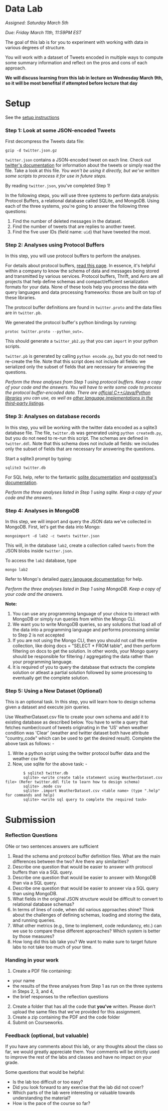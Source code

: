 # Data Lab

*Assigned: Saturday March 5th*

*Due: Friday March 11th, 11:59PM EST*

The goal of this lab is for you to experiment with working with data
in various degrees of structure.  

You will work with a dataset of Tweets encoded in multiple ways to compute
some summary information and reflect on the pros and cons of each
approach.

**We will discuss learning from this lab in lecture on Wednesday March 9th, so
it will be most benefital if attempted before lecture that day**

# Setup

See the [setup instructions](./SETUP.md)


### Step 1: Look at some JSON-encoded Tweets

First decompress the Tweets data file:

    gzip -d twitter.json.gz

`twitter.json` contains a JSON-encoded tweet on each line.  Check out
[twitter's documentation](https://dev.twitter.com/docs/platform-objects/tweets)
for information about the tweets or simply read the file.  Take a look
at this file.  *You won't be using it directly, but we've written some
scripts to process it for use in future steps.*

By reading `twitter.json`, you've completed Step 1!

In the following steps, you will use three systems to perform data
analysis: Protocol Buffers, a relational database called SQLite, and
MongoDB.  Using each of the three systems, you're going to answer the
following three questions:

1. Find the number of deleted messages in the dataset.
2. Find the number of tweets that are replies to another tweet.
3. Find the five user IDs (field name: `uid`) that have tweeted the most.

<!-- 4. Find the names of the top five places by number of tweets.  (Tweets may have a "place" attribute that describes where the tweet is from.  If it doesn't you can ignore the tweet).) -->

### Step 2: Analyses using Protocol Buffers

In this step, you will use protocol buffers to perform the analyses.

For details about protocol buffers, [read this
page](https://developers.google.com/protocol-buffers/docs/overview).
In essence, it's helpful within a company to know the schema of data
and messages being stored and transmitted by various services.
Protocol buffers, Thrift, and Avro are all projects that help define
schemas and compact/efficient serialization formats for your data.
None of these tools help you process the data with query languages and
data processing frameworks: those are built on top of these libraries.

The protocol buffer definitions are found in `twitter.proto` and the
data files are in `twitter.pb`.

We generated the protocol buffer's python bindings by running:

    protoc twitter.proto --python_out=.
    
This should generate a `twitter_pb2.py` that you can `import` in your
python scripts.

`twitter.pb` is generated by calling `python encode.py`, but you do
not need to re-create the file.  Note that this script does not
include all fields: we serialized only the subset of fields that are
necessary for answering the questions.

*Perform the three analyses from Step 1 using protocol buffers.  Keep a
copy of your code and the answers. You will have to write some code to
process the protocol buffer-encoded data.  There are [official
C++/Java/Python
libraries](https://developers.google.com/protocol-buffers/docs/reference/overview)
you can use, as well as [other language implementations in the
third-party
listings](https://code.google.com/p/protobuf/wiki/ThirdPartyAddOns).*


### Step 3: Analyses on database records

In this step, you will be working with the twitter data encoded as a
sqlite3 database file.  The file, `twitter.db` was generated using
`python createdb.py`, but you do not need to re-run this script.  The
schemas are defined in `twitter.ddl`. Note that this schema does not
include all fields: we includes only the subset of fields that are
necessary for answering the questions.

Start a sqlite3 prompt by typing:

    sqlite3 twitter.db

For SQL help, refer to the fantastic [sqlite documentation](http://www.sqlite.org/docs.html)
and [postgresql's documentation](http://www.postgresql.org/docs/).

*Perform the three analyses listed in Step 1 using sqlite.  Keep a copy
 of your code and the answers.*




### Step 4: Analyses in MongoDB

In this step, we will import and query the JSON data we've collected
in MongoDB.  First, let's get the data into Mongo:

    mongoimport -d lab2 -c tweets twitter.json

This will, in the database `lab2`, create a collection called `tweets`
from the JSON blobs inside `twitter.json`.

To access the `lab2` database, type

    mongo lab2

Refer to Mongo's detailed [query language documentation](http://docs.mongodb.org/manual/reference/method/db.collection.find/#db.collection.find) for help.

*Perform the three analyses listed in Step 1 using MongoDB. Keep a copy of your code and the answers.*

**Note:** 

1. You can use any programming language of your choice to interact with MongoDB or simply run queries from within the Mongo CLI. 
2. We want you to write MongoDB queries, so any solutions that load all of the data into a programming language and performs processing similar to Step 2 is not accepted
  2. If you are not using the Mongo CLI, then you should not call the entire collection, like doing docs = "SELECT * FROM table", and then perform filtering on docs to get the solution. In other words, your Mongo query should be responsible for filtering / aggregating the data rather than your programming language. 
  3. It is required of you to query the database that extracts the complete solution or atleast a partial solution followed by some processing to eventually get the complete solution.

### Step 5: Using a New Dataset (Optional)

This is an optional task. In this step, you will learn how to design schema given a dataset and execute join queries.  

Use WeatherDataset.csv file to create your own schema and add it to existing database as described below. You have to write a query that fetches number/count of tweets originating in the 'US' when weather condition was 'Clear' (weather and twitter dataset both have attribute "country_code" which can be used to get the desired result). Complete the above task as follows: -

1. Write a python script using the twitter protocol buffer data and the weather csv file
2. Now, use sqlite for the above task: -

```
		$ sqlite3 twitter.db
		sqlite> <write create table statement using WeatherDataset.csv file> (Refer twitter.ddl file to learn how to design schema) 
		sqlite> .mode csv
		sqlite> .import WeatherDataset.csv <table name> (type ".help" for commands and help)
		sqlite> <write sql query to complete the required task>
```


# Submission

### Reflection Questions

ONe or two sentences answers are sufficient

1. Read the schema and protocol buffer definition files.  What are the main differences between the two?  Are there any similarities?
1. Describe one question that would be easier to answer with protocol buffers than via a SQL query.
1. Describe one question that would be easier to answer with MongoDB than via a SQL query.
1. Describe one question that would be easier to answer via a SQL query than using MongoDB.
1. What fields in the original JSON structure would be difficult to convert to relational database schemas?
1. In terms of lines of code, when did various approaches shine?  Think about the challenges of defining schemas, loading and storing the data, and running queries.
1. What other metrics (e.g., time to implement, code redundancy, etc.) can we use to compare these different approaches?  Which system is better by those measures?
1. How long did this lab take you?  We want to make sure to target future labs to not take too much of your time.

### Handing in your work

1. Create a PDF file containing: 
  * your name 
  * the results of the three analyses from Step 1 as run on the three systems in Steps 2, 3, and 4, 
  * the brief responses to the reflection questions 
2. Create a folder that has all the code that **you've** written. Please don't upload the same files that we've provided for this assignment.
3. Create a zip containing the PDF and the code folder 
4. Submit on Courseworks.

### Feedback (optional, but valuable)

If you have any comments about this lab, or any thoughts about the class so far, we would greatly appreciate them.  Your comments will be strictly used to improve the rest of the labs and classes and have no impact on your grade. 

Some questions that would be helpful:

* Is the lab too difficult or too easy?  
* Did you look forward to any exercise that the lab did not cover?
* Which parts of the lab were interesting or valuable towards understanding the material?
* How is the pace of the course so far?
